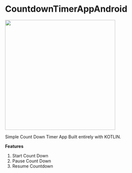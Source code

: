 # CountdownTimerAppAndroid


<img src="https://i.ibb.co/GPDMkK5/timer-jetpack-compose-no-sound-1.png" width = "360">

Simple Count Down Timer App Built entirely with KOTLIN.

**Features**

1. Start Count Down
2. Pause Count Down
3. Resume Countdown
